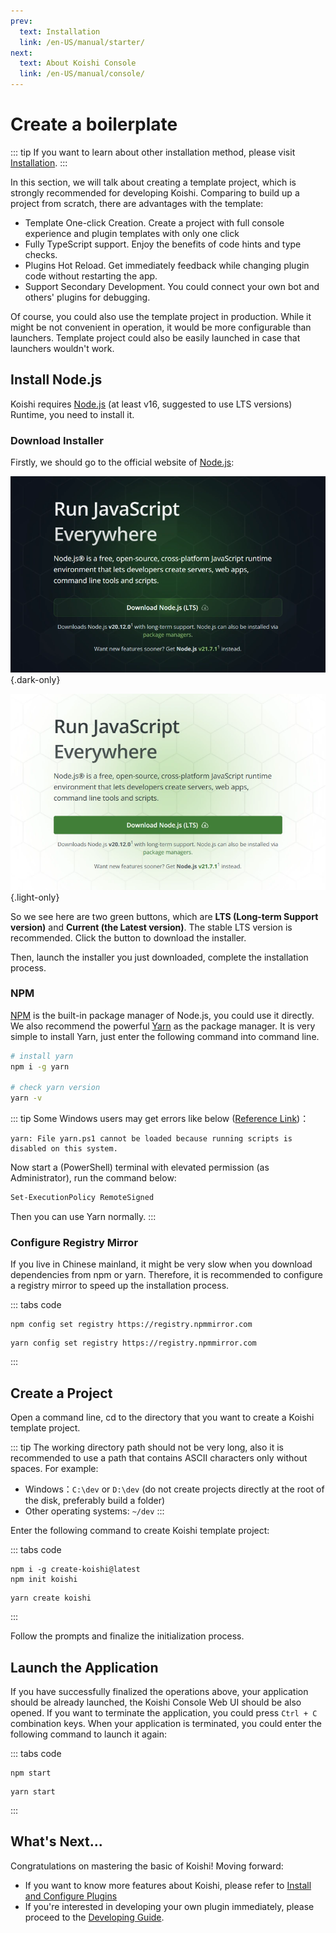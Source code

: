 ```yaml
---
prev:
  text: Installation
  link: /en-US/manual/starter/
next:
  text: About Koishi Console
  link: /en-US/manual/console/
---
```


# Create a boilerplate

::: tip
If you want to learn about other installation method, please visit [Installation](./index.md).
:::

In this section, we will talk about creating a template project, which is strongly recommended for developing Koishi. Comparing to build up a project from scratch, there are advantages with the template:

- Template One-click Creation. Create a project with full console experience and plugin templates with only one click
- Fully TypeScript support. Enjoy the benefits of code hints and type checks.
- Plugins Hot Reload. Get immediately feedback while changing plugin code without restarting the app.
- Support Secondary Development. You could connect your own bot and others' plugins for debugging.

Of course, you could also use the template project in production. While it might be not convenient in operation, it would be more configurable than launchers. Template project could also be easily launched in case that launchers wouldn't work.

## Install Node.js

Koishi requires [Node.js](https://nodejs.org/) (at least v16, suggested to use LTS versions) Runtime, you need to install it.

### Download Installer

Firstly, we should go to the official website of [Node.js](https://nodejs.org/):

![home](/manual/nodejs/home-dark.webp) {.dark-only}

![home](/manual/nodejs/home-light.webp) {.light-only}

So we see here are two green buttons, which are **LTS (Long-term Support version)** and **Current (the Latest version)**. The stable LTS version is recommended. Click the button to download the installer.

Then, launch the installer you just downloaded, complete the installation process.

### NPM

[NPM](https://www.npmjs.com/) is the built-in package manager of Node.js, you could use it directly. We also recommend the powerful [Yarn](https://classic.yarnpkg.com/) as the package manager. It is very simple to install Yarn, just enter the following command into command line.

```sh
# install yarn
npm i -g yarn

# check yarn version
yarn -v
```

::: tip
Some Windows users may get errors like below ([Reference Link](https://learn.microsoft.com/zh-cn/powershell/module/microsoft.powershell.core/about/about_execution_policies))：

```text
yarn: File yarn.ps1 cannot be loaded because running scripts is disabled on this system.
```

Now start a (PowerShell) terminal with elevated permission (as Administrator), run the command below:

```sh
Set-ExecutionPolicy RemoteSigned
```

Then you can use Yarn normally.
:::

### Configure Registry Mirror

If you live in Chinese mainland, it might be very slow when you download dependencies from npm or yarn. Therefore, it is recommended to configure a registry mirror to speed up the installation process.

::: tabs code
```npm
npm config set registry https://registry.npmmirror.com
```
```yarn
yarn config set registry https://registry.npmmirror.com
```
:::

## Create a Project

Open a command line, cd to the directory that you want to create a Koishi template project.

::: tip
The working directory path should not be very long, also it is recommended to use a path that contains ASCII characters only without spaces. For example:

- Windows：`C:\dev` or `D:\dev` (do not create projects directly at the root of the disk, preferably build a folder)
- Other operating systems: `~/dev`
:::

Enter the following command to create Koishi template project:

::: tabs code
```npm
npm i -g create-koishi@latest
npm init koishi
```
```yarn
yarn create koishi
```
:::

Follow the prompts and finalize the initialization process.

## Launch the Application

If you have successfully finalized the operations above, your application should be already launched, the Koishi Console Web UI should be also opened. If you want to terminate the application, you could press `Ctrl + C` combination keys. When your application is terminated, you could enter the following command to launch it again:

::: tabs code
```npm
npm start
```
```yarn
yarn start
```
:::

## What's Next...

Congratulations on mastering the basic of Koishi! Moving forward:

- If you want to know more features about Koishi, please refer to [Install and Configure Plugins](../usage/market.md)
- If you're interested in developing your own plugin immediately, please proceed to the [Developing Guide](../../guide/index.md).
